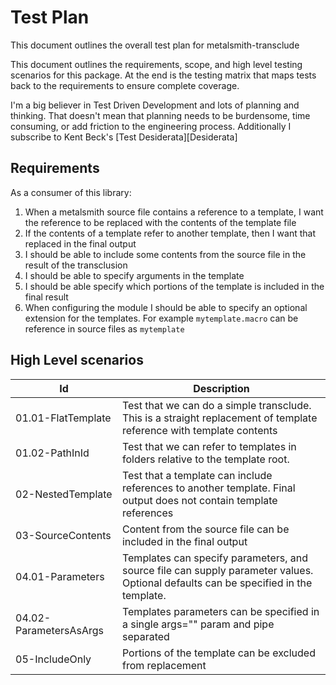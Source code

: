 # Test Plan

This document outlines the overall test plan for metalsmith-transclude 

This document outlines the requirements, scope, and high level testing scenarios for this package.
At the end is the testing matrix that maps tests back to the requirements to ensure complete coverage.

I'm a big believer in Test Driven Development and lots of planning and thinking. 
That doesn't mean that planning needs to be burdensome, time consuming, or add friction to the engineering process.
Additionally I subscribe to Kent Beck's [Test Desiderata][Desiderata]

## Requirements

As a consumer of this library:
1. When a metalsmith source file contains a reference to a template,
 I want the reference to be replaced with the contents of the template file
2. If the contents of a template refer to another template, then I want that replaced in the final output
3. I should be able to include some contents from the source file in the result of the transclusion
4. I should be able to specify arguments in the template
5. I should be able specify which portions of the template is included in the final result 
6. When configuring the module I should be able to specify an optional extension for the templates. For example `mytemplate.macro` can be reference in source files as `mytemplate`


## High Level scenarios

Id | Description
--- | ---
01.01-FlatTemplate | Test that we can do a simple transclude. This is a straight replacement of template reference with template contents
01.02-PathInId | Test that we can refer to templates in folders relative to the template root.
02-NestedTemplate | Test that a template can include references to another template. Final output does not contain template references
03-SourceContents | Content from the source file can be included in the final output
04.01-Parameters | Templates can specify parameters, and source file can supply parameter values. Optional defaults can be specified in the template.
04.02-ParametersAsArgs | Templates parameters can be specified in a single args="" param and pipe separated
05-IncludeOnly | Portions of the template can be excluded from replacement


